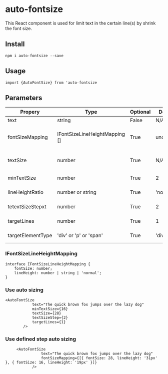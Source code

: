# auto-fontsize

This React component is used for limit text in the certain line(s) by shrink the font size.

## Install

`npm i auto-fontsize --save`

## Usage

`import {AutoFontSize} from 'auto-fontsize`

## Parameters

| Propery           | Type                          | Optional | Default   | Note                                                                            |
| ----------------- | ----------------------------- | -------- | --------- | ------------------------------------------------------------------------------- |
| text              | string                        | False    | N/A       | Text to display                                                                 |
| fontSizeMapping   | IFontSizeLineHeightMapping [] | True     | undefined | define Array of `IFontSizeLineHeightMapping` to execute the defined step sizing |
| textSize          | number                        | True     | N/A       | Start font size, if null, will use the inherit value from parent element        |
| minTextSize       | number                        | True     | 2         | Minimum text size to try on auto sizing                                         |
| lineHeightRatio   | number or string              | True     | 'normal'  | line height setting for auto sizing                                             |
| tetextSizeStepxt  | number                        | True     | 2         | Decrease step of font size when auto sizing                                     |
| targetLines       | number                        | True     | 1         | Target maximum lines when auto sizing                                           |
| targetElementType | 'div' or 'p' or 'span'        | True     | 'div'     | Target container to put the auto sizing text                                    |

### IFontSizeLineHeightMapping

```
interface IFontSizeLineHeightMapping {
    fontSize: number;
    lineHeight: number | string | 'normal';
}
```

### Use auto sizing

```
<AutoFontSize
            text="The quick brown fox jumps over the lazy dog"
            minTextSize={16}
            textSize={28}
            textSizeStep={2}
            targetLines={1}
        />
```

### Use defined step auto sizing

```
     <AutoFontSize
                text="The quick brown fox jumps over the lazy dog"
                fontSizeMapping={[{ fontSize: 28, lineHeight: '31px' }, { fontSize: 16, lineHeight: '19px' }]}
            />
```
